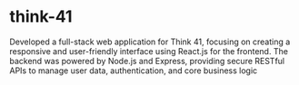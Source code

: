 # think-41
Developed a full-stack web application for Think 41, focusing on creating a responsive and user-friendly interface using React.js for the frontend. The backend was powered by Node.js and Express, providing secure RESTful APIs to manage user data, authentication, and core business logic

